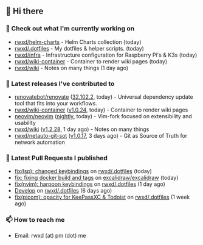 ## 👋 Hi there

### 👷 Check out what I'm currently working on


- [rwxd/helm-charts](https://github.com/rwxd/helm-charts) - Helm Charts collection (today)
- [rwxd/.dotfiles](https://github.com/rwxd/.dotfiles) - My dotfiles &amp; helper scripts. (today)
- [rwxd/infra](https://github.com/rwxd/infra) - Infrastructure configuration for Raspberry Pi&#39;s &amp; K3s (today)
- [rwxd/wiki-container](https://github.com/rwxd/wiki-container) - Container to render wiki pages (today)
- [rwxd/wiki](https://github.com/rwxd/wiki) - Notes on many things (1 day ago)

### 🔭 Latest releases I've contributed to


- [renovatebot/renovate](https://github.com/renovatebot/renovate) ([32.102.2](https://github.com/renovatebot/renovate/releases/tag/32.102.2), today) - Universal dependency update tool that fits into your workflows.
- [rwxd/wiki-container](https://github.com/rwxd/wiki-container) ([v1.0.24](https://github.com/rwxd/wiki-container/releases/tag/v1.0.24), today) - Container to render wiki pages
- [neovim/neovim](https://github.com/neovim/neovim) ([nightly](https://github.com/neovim/neovim/releases/tag/nightly), today) - Vim-fork focused on extensibility and usability
- [rwxd/wiki](https://github.com/rwxd/wiki) ([v1.2.28](https://github.com/rwxd/wiki/releases/tag/v1.2.28), 1 day ago) - Notes on many things
- [rwxd/netauto-git-sot](https://github.com/rwxd/netauto-git-sot) ([v1.0.17](https://github.com/rwxd/netauto-git-sot/releases/tag/v1.0.17), 3 days ago) - Git as Source of Truth for network automation

### 🔨 Latest Pull Requests I published


- [fix(lsp): changed keybindings](https://github.com/rwxd/.dotfiles/pull/15) on [rwxd/.dotfiles](https://github.com/rwxd/.dotfiles) (today)
- [fix: fixing docker build and tags](https://github.com/excalidraw/excalidraw/pull/5381) on [excalidraw/excalidraw](https://github.com/excalidraw/excalidraw) (today)
- [fix(nvim): harpoon keybindings](https://github.com/rwxd/.dotfiles/pull/14) on [rwxd/.dotfiles](https://github.com/rwxd/.dotfiles) (1 day ago)
- [Develop](https://github.com/rwxd/.dotfiles/pull/13) on [rwxd/.dotfiles](https://github.com/rwxd/.dotfiles) (6 days ago)
- [fix(picom): opacity for KeePassXC &amp; Todoist](https://github.com/rwxd/.dotfiles/pull/12) on [rwxd/.dotfiles](https://github.com/rwxd/.dotfiles) (1 week ago)

### 📫 How to reach me

- Email: rwxd (at) pm (dot) me
